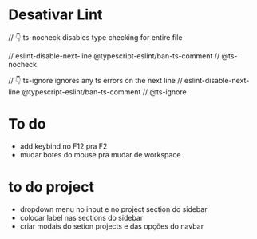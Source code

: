 # Desativar Lint

// 👇️ ts-nocheck disables type checking for entire file

// eslint-disable-next-line @typescript-eslint/ban-ts-comment
// @ts-nocheck

// 👇️ ts-ignore ignores any ts errors on the next line
// eslint-disable-next-line @typescript-eslint/ban-ts-comment
// @ts-ignore

# To do

- add keybind no F12 pra F2
- mudar botes do mouse pra mudar de workspace

# to do project

- dropdown menu no input e no project section do sidebar
- colocar label nas sections do sidebar
- criar modais do setion projects e das opções do navbar
